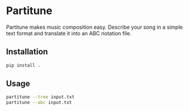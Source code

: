 # Partitune

Partitune makes music composition easy.
Describe your song in a simple text format and translate it into an ABC notation file.

## Installation

```bash
pip install .
```

## Usage

```bash
partitune --tree input.txt
partitune --abc input.txt

```
